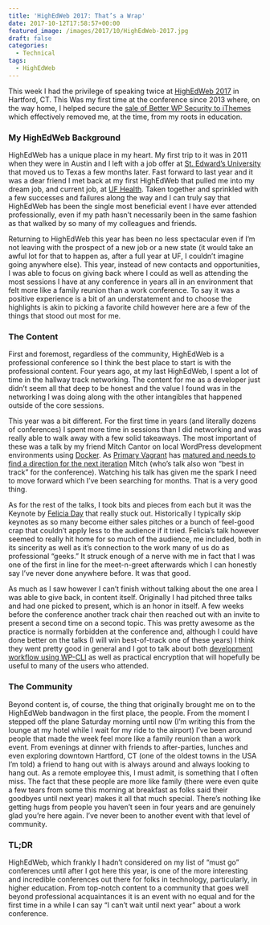 ```yaml
---
title: 'HighEdWeb 2017: That’s a Wrap'
date: 2017-10-12T17:58:57+00:00
featured_image: /images/2017/10/HighEdWeb-2017.jpg
draft: false
categories:
  - Technical
tags:
  - HighEdWeb
---
```


This week I had the privilege of speaking twice at [HighEdWeb 2017][1] in Hartford, CT. This Was my first time at the conference since 2013 where, on the way home, I helped secure the [sale of Better WP Security to iThemes][2] which effectively removed me, at the time, from my roots in education.

### My HighEdWeb Background

HighEdWeb has a unique place in my heart. My first trip to it was in 2011 when they were in Austin and I left with a job offer at [St. Edward’s University][3] that moved us to Texas a few months later. Fast forward to last year and it was a dear friend I met back at my first HighEdWeb that pulled me into my dream job, and current job, at [UF Health][4]. Taken together and sprinkled with a few successes and failures along the way and I can truly say that HighEdWeb has been the single most beneficial event I have ever attended professionally, even if my path hasn’t necessarily been in the same fashion as that walked by so many of my colleagues and friends.

Returning to HighEdWeb this year has been no less spectacular even if I’m not leaving with the prospect of a new job or a new state (it would take an awful lot for that to happen as, after a full year at UF, I couldn’t imagine going anywhere else). This year, instead of new contacts and opportunities, I was able to focus on giving back where I could as well as attending the most sessions I have at any conference in years all in an environment that felt more like a family reunion than a work conference. To say it was a positive experience is a bit of an understatement and to choose the highlights is akin to picking a favorite child however here are a few of the things that stood out most for me.

### The Content

First and foremost, regardless of the community, HighEdWeb is a professional conference so I think the best place to start is with the professional content. Four years ago, at my last HighEdWeb, I spent a lot of time in the hallway track networking. The content for me as a developer just didn’t seem all that deep to be honest and the value I found was in the networking I was doing along with the other intangibles that happened outside of the core sessions.

This year was a bit different. For the first time in years (and literally dozens of conferences) I spent more time in sessions than I did networking and was really able to walk away with a few solid takeaways. The most important of these was a talk by my friend Mitch Cantor on local WordPress development environments using [Docker][5]. As [Primary Vagrant][6] has [matured and needs to find a direction for the next iteration][7] Mitch (who’s talk also won “best in track” for the conference). Watching his talk has given me the spark I need to move forward which I’ve been searching for months. That is a very good thing.

As for the rest of the talks, I took bits and pieces from each but it was the Keynote by [Felicia Day][8] that really stuck out. Historically I typically skip keynotes as so many become either sales pitches or a bunch of feel-good crap that couldn’t apply less to the audience if it tried. Felicia’s talk however seemed to really hit home for so much of the audience, me included, both in its sincerity as well as it’s connection to the work many of us do as professional “geeks.” It struck enough of a nerve with me in fact that I was one of the first in line for the meet-n-greet afterwards which I can honestly say I’ve never done anywhere before. It was that good.

As much as I saw however I can’t finish without talking about the one area I was able to give back, in content itself. Originally I had pitched three talks and had one picked to present, which is an honor in itself. A few weeks before the conference another track chair then reached out with an invite to present a second time on a second topic. This was pretty awesome as the practice is normally forbidden at the conference and, although I could have done better on the talks (I will win best-of-track one of these years) I think they went pretty good in general and I got to talk about both [development workflow using WP-CLI][9] as well as practical encryption that will hopefully be useful to many of the users who attended.

### The Community

Beyond content is, of course, the thing that originally brought me on to the HighEdWeb bandwagon in the first place, the people. From the moment I stepped off the plane Saturday morning until now (I’m writing this from the lounge at my hotel while I wait for my ride to the airport) I’ve been around people that made the week feel more like a family reunion than a work event. From evenings at dinner with friends to after-parties, lunches and even exploring downtown Hartford, CT (one of the oldest towns in the USA I’m told) a friend to hang out with is always around and always looking to hang out. As a remote employee this, I must admit, is something that I often miss. The fact that these people are more like family (there were even quite a few tears from some this morning at breakfast as folks said their goodbyes until next year) makes it all that much special. There’s nothing like getting hugs from people you haven’t seen in four years and are genuinely glad you’re here again. I’ve never been to another event with that level of community.

### TL;DR

HighEdWeb, which frankly I hadn’t considered on my list of “must go” conferences until after I got here this year, is one of the more interesting and incredible conferences out there for folks in technology, particularly, in higher education. From top-notch content to a community that goes well beyond professional acquaintances it is an event with no equal and for the first time in a while I can say “I can’t wait until next year” about a work conference.

 [1]: https://2017.highedweb.org
 [2]: https://wptavern.com/ithemes-acquires-better-wp-security-plugin-and-hires-wordpress-security-expert-chris-wiegman
 [3]: https://www.stedwards.edu
 [4]: https://ufhealth.org
 [5]: https://www.docker.com
 [6]: https://github.com/ChrisWiegman/primary-vagrant
 [7]: https://wptavern.com/primary-vagrant-4-0-updated-to-use-php-7-1-introduces-a-site-generator
 [8]: http://www.imdb.com/name/nm1260407/
 [9]: https://slides.chriswiegman.com/hweb17dpa7/
